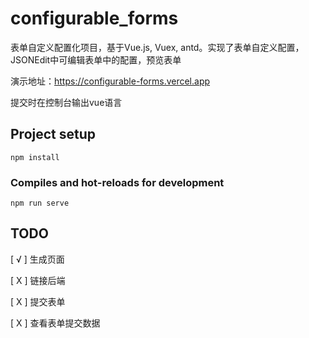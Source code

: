# configurable_forms
表单自定义配置化项目，基于Vue.js, Vuex, antd。实现了表单自定义配置，JSONEdit中可编辑表单中的配置，预览表单

演示地址：https://configurable-forms.vercel.app

提交时在控制台输出vue语言

## Project setup
```
npm install
```

### Compiles and hot-reloads for development
```
npm run serve
```
## TODO

[ √ ] 生成页面

[ X ] 链接后端

[ X ] 提交表单

[ X ] 查看表单提交数据
